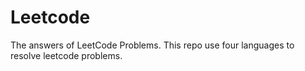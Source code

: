 # Leetcode
The answers of LeetCode Problems. This repo use four languages to resolve leetcode problems.

